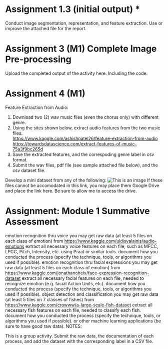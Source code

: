 # Assignment 1.3 (initial output) *
Conduct image segmentation, representation, and feature extraction. Use or improve the attached file for the report.

# Assignment 3 (M1) Complete Image Pre-processing 
Upload the completed output of the activity here. Including the code.  

# Assignment 4 (M1)
Feature Extraction from Audio: 
1.  Download two (2) wav music files (even the chorus only) with different genre.  
2.  Using the sites shown below, extract audio features from the two music files.      
      https://www.kaggle.com/ashishpatel26/feature-extraction-from-audio 
      https://towardsdatascience.com/extract-features-of-music-75a3f9bc265d
3.  Save the extracted features, and the correspoding genre label in csv format.
4.  Submit the wav files, pdf file (see sample attached file below), and the csv dataset file.

Develop a mini dataset from any of the following:
![This is an image](https://myoctocat.com/assets/images/base-octocat.svg)
If these files cannot be accomodated in this link, you may place them Google Drive and place the link here. Be sure to allow me to access the drive. 

# Assignment: Module 1 Summative Assessment 
emotion recognition thru voice
you may get raw data (at least 5 files on each class of emotion) from https://www.kaggle.com/uldisvalainis/audio-emotions
extract all necessary voice features on each file, such as MFCC, LPCC, Pitch, Intensity, etc. using Praat or similar tools.
document how you conducted the process (specify the technique, tools, or algorithms you used if possible).
emotion recognition thru facial expressions
you may get raw data (at least 5 files on each class of emotion) from https://www.kaggle.com/jonathanoheix/face-expression-recognition-dataset
extract all necessary facial features on each file, needed to recognize emotion (e.g. facial Action Units, etc).
document how you conducted the process (specify the technique, tools, or algorithms you used if possible).
object detection and classification
you may get raw data (at least 5 files on 7 classes of fishes) from https://www.kaggle.com/crowww/a-large-scale-fish-dataset
extract all necessary fish features on each file, needed to classify each fish.  
document how you conducted the process (specify the technique, tools, or algorithms you used if possible).
or other machine learning applications (be sure to have good raw data).
NOTES:

This is a group activity.
Submit the raw data, the documentation of each process, and add the dataset with the corresponding label in a CSV file. 
